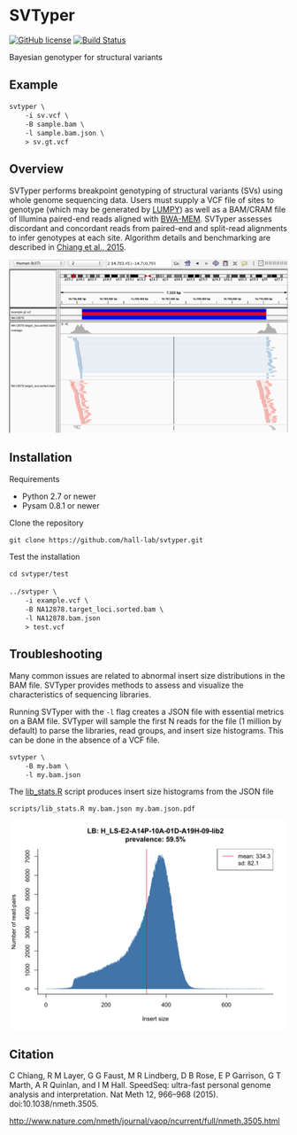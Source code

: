 SVTyper
=======
[![GitHub license](https://img.shields.io/badge/license-MIT-blue.svg)](https://raw.githubusercontent.com/hall-lab/svtyper/master/LICENSE)
[![Build Status](https://travis-ci.org/hall-lab/svtyper.svg?branch=master)](https://travis-ci.org/hall-lab/svtyper)

Bayesian genotyper for structural variants

## Example

```
svtyper \
    -i sv.vcf \
    -B sample.bam \
    -l sample.bam.json \
    > sv.gt.vcf
```

## Overview

SVTyper performs breakpoint genotyping of structural variants (SVs) using whole genome sequencing data. Users must supply a VCF file of sites to genotype (which may be generated by [LUMPY](https://github.com/arq5x/lumpy-sv)) as well as a BAM/CRAM file of Illumina paired-end reads aligned with [BWA-MEM](https://github.com/lh3/bwa). SVTyper assesses discordant and concordant reads from paired-end and split-read alignments to infer genotypes at each site. Algorithm details and benchmarking are described in [Chiang et al., 2015](http://www.nature.com/nmeth/journal/vaop/ncurrent/full/nmeth.3505.html).

![NA12878 heterozygous deletion](etc/het.png?raw=true "NA12878 heterozygous deletion")

## Installation

Requirements
- Python 2.7 or newer
- Pysam 0.8.1 or newer

Clone the repository
```
git clone https://github.com/hall-lab/svtyper.git
```

Test the installation
```
cd svtyper/test

../svtyper \
    -i example.vcf \
    -B NA12878.target_loci.sorted.bam \
    -l NA12878.bam.json
    > test.vcf
```

## Troubleshooting

Many common issues are related to abnormal insert size distributions in the BAM file. SVTyper provides methods to assess and visualize the characteristics of sequencing libraries.

Running SVTyper with the `-l` flag creates a JSON file with essential metrics on a BAM file. SVTyper will sample the first N reads for the file (1 million by default) to parse the libraries, read groups, and insert size histograms. This can be done in the absence of a VCF file.
```
svtyper \
    -B my.bam \
    -l my.bam.json
```

The [lib_stats.R](scripts/lib_stats.R) script produces insert size histograms from the JSON file
```
scripts/lib_stats.R my.bam.json my.bam.json.pdf
```
![Insert size histogram](etc/my.bam.json.png?raw=true "Insert size histogram")


## Citation

C Chiang, R M Layer, G G Faust, M R Lindberg, D B Rose, E P Garrison, G T Marth, A R Quinlan, and I M Hall. SpeedSeq: ultra-fast personal genome analysis and interpretation. Nat Meth 12, 966–968 (2015). doi:10.1038/nmeth.3505.

http://www.nature.com/nmeth/journal/vaop/ncurrent/full/nmeth.3505.html
